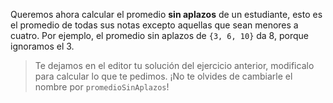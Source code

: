 Queremos ahora calcular el promedio **sin aplazos** de un estudiante, esto es el promedio de todas sus notas excepto aquellas que sean menores a cuatro. Por ejemplo, el promedio sin aplazos de `{3, 6, 10}` da 8, porque ignoramos el 3.

> Te dejamos en el editor tu solución del ejercicio anterior, modificalo para calcular lo que te pedimos. ¡No te olvides de cambiarle el nombre por `promedioSinAplazos`!